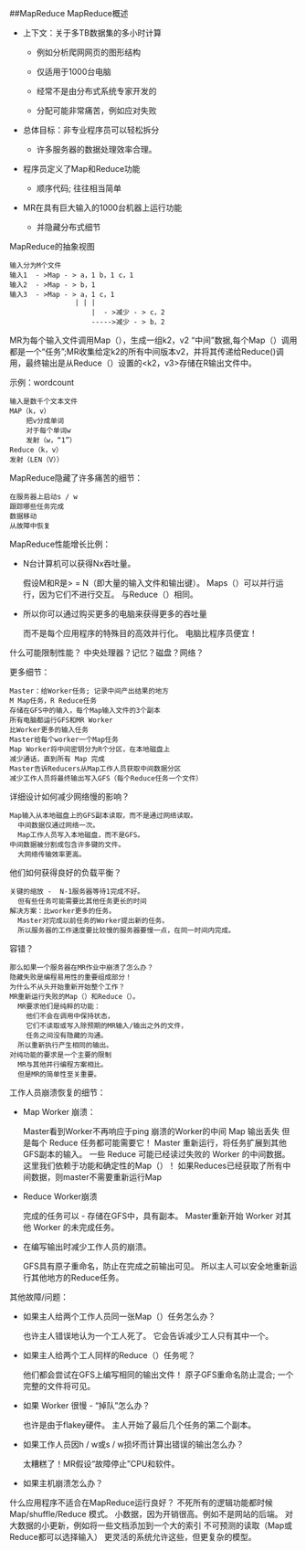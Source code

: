 ##MapReduce
MapReduce概述

* 上下文：关于多TB数据集的多小时计算

	* 例如分析爬网网页的图形结构

    * 仅适用于1000台电脑

    * 经常不是由分布式系统专家开发的

    * 分配可能非常痛苦，例如应对失败
* 总体目标：非专业程序员可以轻松拆分
    
	* 许多服务器的数据处理效率合理。
* 程序员定义了Map和Reduce功能
    
	* 顺序代码; 往往相当简单
* MR在具有巨大输入的1000台机器上运行功能
	
	* 并隐藏分布式细节
  
MapReduce的抽象视图

	输入分为M个文件
	输入1  - >Map - > a，1 b，1 c，1
    输入2  - >Map - > b，1
    输入3  - >Map - > a，1 c，1
                    | | |
                        |  - >减少 - > c，2
                        ----->减少 - > b，2

MR为每个输入文件调用Map（），生成一组k2，v2 “中间”数据,每个Map（）调用都是一个“任务”;MR收集给定k2的所有中间版本v2，并将其传递给Reduce()调用，最终输出是从Reduce（）设置的<k2，v3>存储在R输出文件中。

示例：wordcount

	输入是数千个文本文件
  	MAP（k，v）
    	把v分成单词
    	对于每个单词w
      	发射（w，“1”）
 	Reduce（k，v）
    发射（LEN（V））

MapReduce隐藏了许多痛苦的细节：

	在服务器上启动s / w
	跟踪哪些任务完成
	数据移动
  	从故障中恢复

MapReduce性能增长比例：

* N台计算机可以获得Nx吞吐量。
    
	假设M和R是> = N（即大量的输入文件和输出键）。
    Maps（）可以并行运行，因为它们不进行交互。
    与Reduce（）相同。
* 所以你可以通过购买更多的电脑来获得更多的吞吐量
    
	而不是每个应用程序的特殊目的高效并行化。
    电脑比程序员便宜！

什么可能限制性能？
  中央处理器？记忆？磁盘？网络？


更多细节：

	Master：给Worker任务; 记录中间产出结果的地方
    M Map任务，R Reduce任务
    存储在GFS中的输入，每个Map输入文件的3个副本
    所有电脑都运行GFS和MR Worker
    比Worker更多的输入任务
    Master给每个worker一个Map任务
    Map Worker将中间密钥分为R个分区，在本地磁盘上
    减少通话，直到所有 Map 完成
    Master告诉Reducers从Map工作人员获取中间数据分区
    减少工作人员将最终输出写入GFS（每个Reduce任务一个文件）

详细设计如何减少网络慢的影响？

    Map输入从本地磁盘上的GFS副本读取，而不是通过网络读取。
      中间数据仅通过网络一次。
      Map工作人员写入本地磁盘，而不是GFS。
    中间数据被分割成包含许多键的文件。
      大网络传输效率更高。

他们如何获得良好的负载平衡？

    关键的缩放 -  N-1服务器等待1完成不好。
      但有些任务可能需要比其他任务更长的时间
    解决方案：比worker更多的任务。
      Master对完成以前任务的Worker提出新的任务。
      所以服务器的工作速度要比较慢的服务器要慢一点，在同一时间内完成。

容错？

    那么如果一个服务器在MR作业中崩溃了怎么办？
    隐藏失败是编程易用性的重要组成部分！
    为什么不从头开始重新开始整个工作？
    MR重新运行失败的Map（）和Reduce（）。
      MR要求他们是纯粹的功能：
        他们不会在调用中保持状态，
        它们不读取或写入除预期的MR输入/输出之外的文件，
        任务之间没有隐藏的沟通。
      所以重新执行产生相同的输出。
    对纯功能的要求是一个主要的限制
      MR与其他并行编程方案相比。
      但是MR的简单性至关重要。

工作人员崩溃恢复的细节：

  * Map Worker 崩溃：

    Master看到Worker不再响应于ping
    崩溃的Worker的中间 Map 输出丢失
      但是每个 Reduce 任务都可能需要它！
    Master 重新运行，将任务扩展到其他GFS副本的输入。
    一些 Reduce 可能已经读过失败的 Worker 的中间数据。
      这里我们依赖于功能和确定性的Map（）！
    如果Reduces已经获取了所有中间数据，则master不需要重新运行Map
  * Reduce Worker崩溃

    完成的任务可以 - 存储在GFS中，具有副本。
    Master重新开始 Worker 对其他 Worker 的未完成任务。
  * 在编写输出时减少工作人员的崩溃。

    GFS具有原子重命名，防止在完成之前输出可见。
    所以主人可以安全地重新运行其他地方的Reduce任务。

其他故障/问题：

  * 如果主人给两个工作人员同一张Map（）任务怎么办？

    也许主人错误地认为一个工人死了。
    它会告诉减少工人只有其中一个。
  * 如果主人给两个工人同样的Reduce（）任务呢？

    他们都会尝试在GFS上编写相同的输出文件！
    原子GFS重命名防止混合; 一个完整的文件将可见。
  * 如果 Worker 很慢 - “掉队”怎么办？

    也许是由于flakey硬件。
    主人开始了最后几个任务的第二个副本。
  * 如果工作人员因h / w或s / w损坏而计算出错误的输出怎么办？

    太糟糕了！MR假设“故障停止”CPU和软件。
  * 如果主机崩溃怎么办？

什么应用程序不适合在MapReduce运行良好？
  不死所有的逻辑功能都时候 Map/shuffle/Reduce 模式。
  小数据，因为开销很高。例如不是网站的后端。
  对大数据的小更新，例如将一些文档添加到一个大的索引
  不可预测的读取（Map或Reduce都可以选择输入）
  更灵活的系统允许这些，但更复杂的模型。
